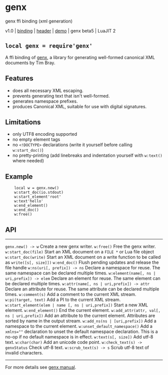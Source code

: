 # genx
genx ffi binding (xml generation)

v1.0 | [binding](http://code.google.com/p/lua-files/source/browse/genx.lua) | [header](http://code.google.com/p/lua-files/source/browse/genx_h.lua) | [demo](http://code.google.com/p/lua-files/source/browse/genx_demo.lua) | genx beta5 | LuaJIT 2

## `local genx = require'genx'`

A ffi binding of [genx](http://www.tbray.org/ongoing/When/200x/2004/02/20/GenxStatus), a library for generating well-formed canonical XML documents by Tim Bray.

## Features
  * does all necessary XML escaping.
  * prevents generating text that isn't well-formed.
  * generates namespace prefixes.
  * produces Canonical XML, suitable for use with digital signatures.

## Limitations
  * only UTF8 encoding supported
  * no empty element tags
  * no `<!DOCTYPE>` declarations (write it yourself before calling `w:start_doc()`)
  * no pretty-printing (add linebreaks and indentation yourself with `w:text()` where needed)

## Example

~~~{.lua}
	local w = genx.new()
	w:start_doc(io.stdout)
	w:start_element'root'
	w:text'hello'
	w:end_element()
	w:end_doc()
	w:free()
~~~

## API

------------------------------------------------------------ --------------------------------------------------------------------------------
`genx.new() -> w`                                            Create a new genx writer.
`w:free()`                                                   Free the genx writer.
`w:start_doc(file)`                                          Start an XML document on a `FILE *` or Lua file object
`w:start_doc(write)`                                         Start an XML document on a write function to be called as `write([s[, size]])`
`w:end_doc()`                                                Flush pending updates and release the file handle
`w:ns(uri[, prefix]) -> ns`                                  Declare a namespace for reuse. The same namespace can be declared multiple times.
`w:element(name[, ns | uri,prefix]) -> elem`                 Declare an element for reuse. The same element can be declared multiple times.
`w:attr(name[, ns | uri,prefix]) -> attr`                    Declare an attribute for reuse. The same attribute can be declared multiple times.
`w:comment(s)`                                               Add a comment to the current XML stream.
`w:pi(target, text)`                                         Add a PI to the current XML stream.
`w:start_element(elem | name [, ns | uri,prefix])`           Start a new XML element.
`w:end_element()`                                            End the current element.
`w:add_attr(attr, val[, ns | uri,prefix])`                   Add an attribute to the current element. Attributes are sorted by name in the output stream.
`w:add_ns(ns | [uri,prefix])`                                Add a namespace to the current element.
`w:unset_default_namespace()`                                Add a `xmlns=""` declaration to unset the default namespace declaration. This is a no-op if no default namespace is in effect.
`w:text(s[, size])`                                          Add utf-8 text.
`w:char(char)`                                               Add an unicode code point.
`w:check_text(s) -> genxStatus`                              Check utf-8 text.
`w:scrub_text(s) -> s`                                       Scrub utf-8 text of invalid characters.
------------------------------------------------------------ --------------------------------------------------------------------------------

For more details see [genx manual](http://www.tbray.org/ongoing/genx/docs/Guide.html).
